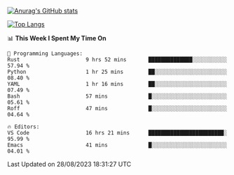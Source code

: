 [![Anurag's GitHub stats](https://github-readme-stats.vercel.app/api?username=wugouzi&count_private=true)](https://github.com/anuraghazra/github-readme-stats)

[![Top Langs](https://github-readme-stats.vercel.app/api/top-langs/?username=wugouzi&layout=compact&count_private=true&hide=html)](https://github.com/anuraghazra/github-readme-stats)

<!--START_SECTION:waka-->
📊 **This Week I Spent My Time On** 

```text
💬 Programming Languages: 
Rust                     9 hrs 52 mins       ██████████████░░░░░░░░░░░   57.94 % 
Python                   1 hr 25 mins        ██░░░░░░░░░░░░░░░░░░░░░░░   08.40 % 
YAML                     1 hr 16 mins        ██░░░░░░░░░░░░░░░░░░░░░░░   07.49 % 
Bash                     57 mins             █░░░░░░░░░░░░░░░░░░░░░░░░   05.61 % 
Roff                     47 mins             █░░░░░░░░░░░░░░░░░░░░░░░░   04.64 % 

🔥 Editors: 
VS Code                  16 hrs 21 mins      ████████████████████████░   95.99 % 
Emacs                    41 mins             █░░░░░░░░░░░░░░░░░░░░░░░░   04.01 % 
```


 Last Updated on 28/08/2023 18:31:27 UTC
<!--END_SECTION:waka-->

<!--
**wugouzi/wugouzi** is a ✨ _special_ ✨ repository because its `README.md` (this file) appears on your GitHub profile.

Here are some ideas to get you started:

- 🔭 I’m currently working on ...
- 🌱 I’m currently learning ...
- 👯 I’m looking to collaborate on ...
- 🤔 I’m looking for help with ...
- 💬 Ask me about ...
- 📫 How to reach me: ...
- 😄 Pronouns: ...
- ⚡ Fun fact: ...
-->
